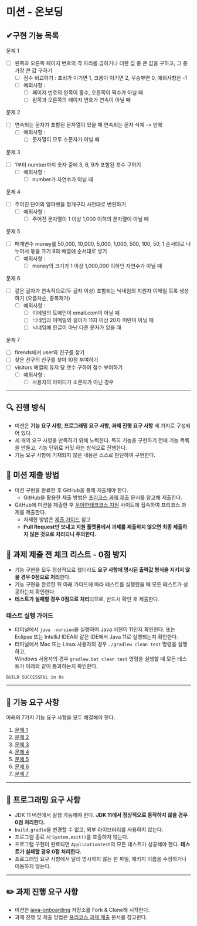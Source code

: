 # 미션 - 온보딩

## ✔구현 기능 목록
문제 1
-[ ] 왼쪽과 오른쪽 페이지 번호의 각 자리를 곱하거나 더한 값 중 큰 값을 구하고, 그 중 가장 큰 값 구하기
  - [ ] 점수 비교하기 : 포비가 이기면 1, 크롱이 이기면 2, 무승부면 0, 예외사항은 -1 
  - [ ] 예외사항 : 
    - [ ] 페이지 번호의 왼쪽이 홀수, 오른쪽이 짝수가 아닐 때 
    - [ ] 왼쪽과 오른쪽의 페이지 번호가 연속이 아닐 떼
    
문제 2
- [ ] 연속되는 문자가 포함된 문자열이 있을 때 연속되는 문자 삭제 -> 반복
  - [ ] 예외사항 :
    - [ ] 문자열이 모두 소문자가 아닐 때

문제 3
- [ ] 1부터 number까지 숫자 중에 3, 6, 9가 포함된 갯수 구하기
  - [ ] 예외사항 : 
    - [ ] number가 자연수가 아닐 때

문제 4
- [ ] 주어진 단어의 알파벳을 청개구리 사전대로 변환하기 
  - [ ] 예외사항 : 
    - [ ] 주어진 문자열이 1 이상 1,000 이하의 문자열이 아닐 때 

문제 5
- [ ] 매개변수 money를 50,000, 10,000, 5,000, 1,000, 500, 100, 50, 1 순서대로 나누어서 몫을 크기 9의 배열에 순서대로 넣기
  - [ ] 예외사항 :
    - [ ] money의 크기가 1 이상 1,000,000 이하인 자연수가 아닐 때

문제 6
- [ ] 같은 글자가 연속적으로(두 글자 이상) 포함되는 닉네임의 지원자 이메일 목록 생성하기 (오름차순, 중복제거)
  - [ ] 예외사항 :
    - [ ] 이메일의 도메인이 email.com이 아닐 때
    - [ ] 닉네임과 이메일의 길이가 11자 이상 20자 미만이 아닐 때
    - [ ] 닉네임에 한글이 아닌 다른 문자가 있을 때

문제 7
- [ ] firends에서 user와 친구를 찾기
- [ ] 찾은 친구의 친구를 찾아 10점 부여하기
- [ ] visitors 배열의 유저 당 갯수 구하여 점수 부여하기 
  - [ ] 예외사항 :
    - [ ] 사용자의 아이디가 소문자가 아닌 경우

---

## 🔍 진행 방식

- 미션은 **기능 요구 사항, 프로그래밍 요구 사항, 과제 진행 요구 사항** 세 가지로 구성되어 있다.
- 세 개의 요구 사항을 만족하기 위해 노력한다. 특히 기능을 구현하기 전에 기능 목록을 만들고, 기능 단위로 커밋 하는 방식으로 진행한다.
- 기능 요구 사항에 기재되지 않은 내용은 스스로 판단하여 구현한다.

## 📮 미션 제출 방법

- 미션 구현을 완료한 후 GitHub을 통해 제출해야 한다.
    - GitHub을 활용한 제출 방법은 [프리코스 과제 제출](https://github.com/woowacourse/woowacourse-docs/tree/master/precourse) 문서를 참고해
      제출한다.
- GitHub에 미션을 제출한 후 [우아한테크코스 지원](https://apply.techcourse.co.kr) 사이트에 접속하여 프리코스 과제를 제출한다.
    - 자세한 방법은 [제출 가이드](https://github.com/woowacourse/woowacourse-docs/tree/master/precourse#제출-가이드) 참고
    - **Pull Request만 보내고 지원 플랫폼에서 과제를 제출하지 않으면 최종 제출하지 않은 것으로 처리되니 주의한다.**

## 🚨 과제 제출 전 체크 리스트 - 0점 방지

- 기능 구현을 모두 정상적으로 했더라도 **요구 사항에 명시된 출력값 형식을 지키지 않을 경우 0점으로 처리**한다.
- 기능 구현을 완료한 뒤 아래 가이드에 따라 테스트를 실행했을 때 모든 테스트가 성공하는지 확인한다.
- **테스트가 실패할 경우 0점으로 처리**되므로, 반드시 확인 후 제출한다.

### 테스트 실행 가이드

- 터미널에서 `java -version`을 실행하여 Java 버전이 11인지 확인한다. 또는 Eclipse 또는 IntelliJ IDEA와 같은 IDE에서 Java 11로 실행되는지 확인한다.
- 터미널에서 Mac 또는 Linux 사용자의 경우 `./gradlew clean test` 명령을 실행하고,   
  Windows 사용자의 경우  `gradlew.bat clean test` 명령을 실행할 때 모든 테스트가 아래와 같이 통과하는지 확인한다.

```
BUILD SUCCESSFUL in 0s
```

---

## 🚀 기능 요구 사항
아래의 7가지 기능 요구 사항을 모두 해결해야 한다.

1. [문제 1](./docs/PROBLEM1.md)
2. [문제 2](./docs/PROBLEM2.md)
3. [문제 3](./docs/PROBLEM3.md)
4. [문제 4](./docs/PROBLEM4.md)
5. [문제 5](./docs/PROBLEM5.md)
6. [문제 6](./docs/PROBLEM6.md)
7. [문제 7](./docs/PROBLEM7.md)

---

## 🎯 프로그래밍 요구 사항

- JDK 11 버전에서 실행 가능해야 한다. **JDK 11에서 정상적으로 동작하지 않을 경우 0점 처리한다.**
- `build.gradle`을 변경할 수 없고, 외부 라이브러리를 사용하지 않는다.
- 프로그램 종료 시 `System.exit()`를 호출하지 않는다.
- 프로그램 구현이 완료되면 `ApplicationTest`의 모든 테스트가 성공해야 한다. **테스트가 실패할 경우 0점 처리한다.**
- 프로그래밍 요구 사항에서 달리 명시하지 않는 한 파일, 패키지 이름을 수정하거나 이동하지 않는다.

---

## ✏️ 과제 진행 요구 사항

- 미션은 [java-onboarding](https://github.com/woowacourse-precourse/java-onboarding) 저장소를 Fork & Clone해 시작한다.
- 과제 진행 및 제출 방법은 [프리코스 과제 제출](https://github.com/woowacourse/woowacourse-docs/tree/master/precourse) 문서를 참고한다.
